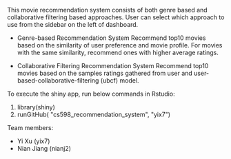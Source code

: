This movie recommendation system consists of both genre based and collaborative filtering based approaches. User can select which approach to use from the sidebar on the left of dashboard.

- Genre-based Recommendation System
  Recommend top10 movies based on the similarity of user preference and movie profile. For movies with the same similarity, recommend ones with higher average ratings.
  
- Collaborative Filtering Recommendation System
  Recommend top10 movies based on the samples ratings gathered from user and user-based-collaborative-filtering (ubcf) model. 

To execute the shiny app, run below commands in Rstudio:
1. library(shiny)
2. runGitHub( "cs598_recommendation_system", "yix7")

Team members:
- Yi Xu (yix7)
- Nian Jiang (nianj2)
